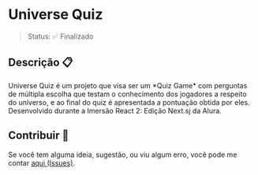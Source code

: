 # Universe Quiz

> Status: :white_check_mark: Finalizado

## Descrição :clipboard:

<p style="text-aling=justify">
Universe Quiz é um projeto que visa ser um *Quiz Game* com perguntas de múltipla escolha que testam o conhecimento dos jogadores a respeito do universo, e ao final do quiz é apresentada a pontuação obtida por eles. Desenvolvido durante a Imersão React 2: Edição Next.sj da Alura.
</p>

## Contribuir :gift:

Se você tem alguma ideia, sugestão, ou viu algum erro, você pode me contar [aqui (Issues)][issues].

<!---Links utilizados no documento-->

[issues]: https://github.com/GustavoHerreroNunes/universe-quiz/issues
